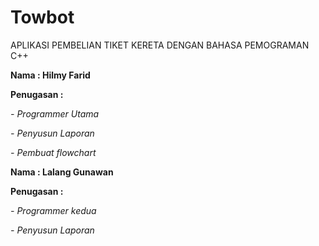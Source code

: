 # Towbot
APLIKASI PEMBELIAN TIKET KERETA DENGAN BAHASA PEMOGRAMAN C++

**Nama		: Hilmy Farid**

**Penugasan :**

_-  Programmer Utama_

_-  Penyusun Laporan_

_-  Pembuat flowchart_



**Nama		: Lalang Gunawan**

**Penugasan 	:**

_- Programmer kedua_

_- Penyusun Laporan_


